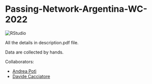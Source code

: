 # Passing-Network-Argentina-WC-2022

![RStudio](https://img.shields.io/badge/RStudio-4285F4?style=for-the-badge&logo=rstudio&logoColor=white)

All the details in description.pdf file.

Data are collected by hands.

Collaborators:
- [Andrea Potì](https://github.com/obster991)
- [Davide Cacciatore](https://github.com/DavideCacciatore)
